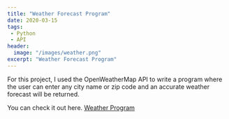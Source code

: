 ```yaml
---
title: "Weather Forecast Program"
date: 2020-03-15
tags:
 - Python
 - API
header:
  image: "/images/weather.png"
excerpt: "Weather Forecast Program"
---
```

For this project, I used the OpenWeatherMap API to write a program where the user can enter any city name or zip code and an accurate weather forecast will be returned.

You can check it out here. <a href="http://github.com/jdp71/weather" target="_blank">Weather Program</a>
